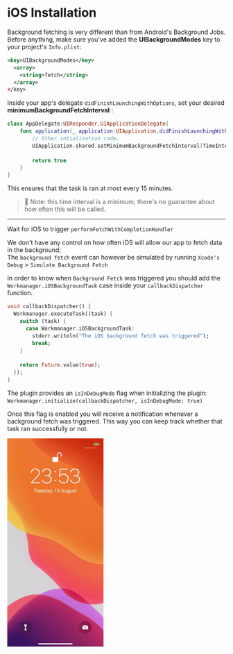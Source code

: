 # iOS Installation

Background fetching is very different than from Android's Background Jobs.  
Before anything, make sure you've added the **UIBackgroundModes** key to your project's `Info.plist`:
```xml
<key>UIBackgroundModes</key>
  <array>
    <string>fetch</string>
  </array>
</key>
```


Inside your app's delegate `didFinishLaunchingWithOptions`, set your desired **minimumBackgroundFetchInterval** :


```Swift
class AppDelegate:UIResponder,UIApplicationDelegate{
    func application(_ application:UIApplication,didFinishLaunchingWithOptions launchOptions:[UIApplicationLaunchOptionsKey:Any]?)->Bool{
        // Other intialization code…
        UIApplication.shared.setMinimumBackgroundFetchInterval(TimeInterval(60*15))

        return true
    }
}
```

This ensures that the task is ran at most every 15 minutes.

> 📝 Note: this time interval is a minimum; there's no guarantee about how often this will be called.   

---

Wait for iOS to trigger `performFetchWithCompletionHandler`

We don't have any control on how often iOS will allow our app to fetch data in the background;  
The `background fetch` event can however be simulated by running
`Xcode's Debug` > `Simulate Background Fetch`  

In order to know when `Background Fetch` was triggered you should add the `Workmanager.iOSBackgroundTask` case inside your `callbackDispatcher` function.  

```dart
void callbackDispatcher() {
  Workmanager.executeTask((task) {
    switch (task) {
      case Workmanager.iOSBackgroundTask:
        stderr.writeln("The iOS background fetch was triggered");
        break;
    }

    return Future.value(true);
  });
}
```

The plugin provides an `isInDebugMode` flag when initializing the plugin: `Workmanager.initialize(callbackDispatcher, isInDebugMode: true)`  

Once this flag is enabled you will receive a notification whenever a background fetch was triggered.  This way you can keep track whether that task ran successfully or not.

![example of iOS debug notification](.art/ios_debug_notifications.gif)
